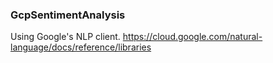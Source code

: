 ### GcpSentimentAnalysis

Using Google's NLP client. https://cloud.google.com/natural-language/docs/reference/libraries
